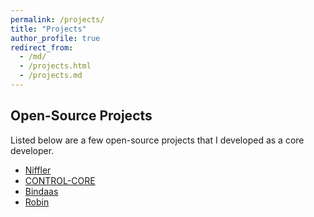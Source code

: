 ```yaml
---
permalink: /projects/
title: "Projects"
author_profile: true
redirect_from: 
  - /md/
  - /projects.html
  - /projects.md
---
```


## Open-Source Projects

Listed below are a few open-source projects that I developed as a core developer.

* [Niffler](https://github.com/Emory-HITI/Niffler/)
* [CONTROL-CORE](https://github.com/ControlCore-Project/)
* [Bindaas](https://github.com/sharmalab/bindaas)
* [Robin](https://github.com/pradeeban/robin)
